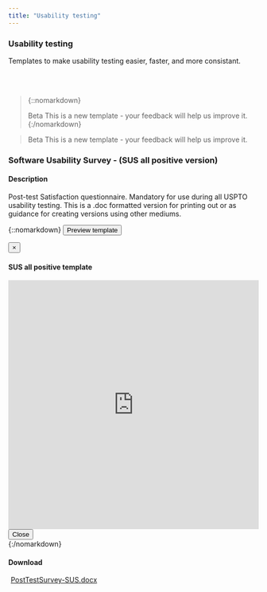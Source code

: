 ```yaml
---
title: "Usability testing"
---
```


<div class="pl-pattern">

<h3>Usability testing</h3>

Templates to make usability testing easier, faster, and more consistant.

<br><br>
</div>

<div class="pl-pattern">

> {::nomarkdown}<div><span class="label label-info">Beta</span> This is a new template - your feedback will help us improve it.</div>{:/nomarkdown}

> <span class="label label-info">Beta</span> This is a new template - your feedback will help us improve it.

### Software Usability Survey - \(SUS all positive version\)

#### Description

Post-test Satisfaction questionnaire. Mandatory for use during all USPTO usability testing. This is a .doc formatted version for printing out or as guidance for creating versions using other mediums.

{::nomarkdown}
    <button type="button" class="btn btn-primary" data-toggle="modal" data-target="#modal-susdoc">Preview template</button>
    <div class="modal fade" id="modal-susdoc" tabindex="-1" role="dialog" aria-labelledby="hd-pdf">
      <div class="modal-dialog" role="document">
        <div class="modal-content">
          <div class="modal-header">
            <button type="button" class="close" data-dismiss="modal" aria-label="Close"><span aria-hidden="true">&times;</span></button>
            <h4 class="modal-title" id="hd-pdf">SUS all positive template</h4>
          </div>
          <div class="modal-body">
            <iframe class="iframe-pdf" frameborder="0" src="http://docs.google.com/gview?url=http://uspto.github.io/designpatterns/docs/guides/downloads/PostTestSurvey-SUS.docx&amp;embedded=true" style="height: 500px; width: 100%"></iframe>
          </div>
          <div class="modal-footer">
            <button type="button" class="btn btn-default" data-dismiss="modal">Close</button>
          </div>
        </div>
      </div>
    </div>
{:/nomarkdown}

#### Download	

<a href="../downloads/PostTestSurvey-SUS.docx"><i class="icon icon-file-word-o" style="margin-right: 5px"></i>PostTestSurvey-SUS.docx</a>

<br><br>
</div>
